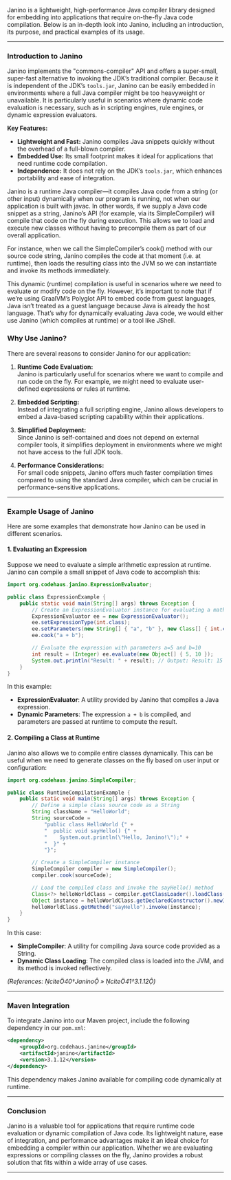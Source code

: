 Janino is a lightweight, high-performance Java compiler library designed for embedding into applications that require on-the-fly Java code compilation. Below is an in-depth look into Janino, including an introduction, its purpose, and practical examples of its usage.

---

### Introduction to Janino

Janino implements the "commons-compiler" API and offers a super-small, super-fast alternative to invoking the JDK’s traditional compiler. Because it is independent of the JDK’s `tools.jar`, Janino can be easily embedded in environments where a full Java compiler might be too heavyweight or unavailable. It is particularly useful in scenarios where dynamic code evaluation is necessary, such as in scripting engines, rule engines, or dynamic expression evaluators.

**Key Features:**
- **Lightweight and Fast:** Janino compiles Java snippets quickly without the overhead of a full-blown compiler.
- **Embedded Use:** Its small footprint makes it ideal for applications that need runtime code compilation.
- **Independence:** It does not rely on the JDK’s `tools.jar`, which enhances portability and ease of integration.

Janino is a runtime Java compiler—it compiles Java code from a string (or other input) dynamically when our program is running, not when our application is built with javac. In other words, if we supply a Java code snippet as a string, Janino’s API (for example, via its SimpleCompiler) will compile that code on the fly during execution. This allows we to load and execute new classes without having to precompile them as part of our overall application.

For instance, when we call the SimpleCompiler’s cook() method with our source code string, Janino compiles the code at that moment (i.e. at runtime), then loads the resulting class into the JVM so we can instantiate and invoke its methods immediately.

This dynamic (runtime) compilation is useful in scenarios where we need to evaluate or modify code on the fly. However, it’s important to note that if we’re using GraalVM’s Polyglot API to embed code from guest languages, Java isn’t treated as a guest language because Java is already the host language. That’s why for dynamically evaluating Java code, we would either use Janino (which compiles at runtime) or a tool like JShell.


### Why Use Janino?

There are several reasons to consider Janino for our application:

1. **Runtime Code Evaluation:**  
   Janino is particularly useful for scenarios where we want to compile and run code on the fly. For example, we might need to evaluate user-defined expressions or rules at runtime.

2. **Embedded Scripting:**  
   Instead of integrating a full scripting engine, Janino allows developers to embed a Java-based scripting capability within their applications.

3. **Simplified Deployment:**  
   Since Janino is self-contained and does not depend on external compiler tools, it simplifies deployment in environments where we might not have access to the full JDK tools.

4. **Performance Considerations:**  
   For small code snippets, Janino offers much faster compilation times compared to using the standard Java compiler, which can be crucial in performance-sensitive applications.

---

### Example Usage of Janino

Here are some examples that demonstrate how Janino can be used in different scenarios.

#### 1. Evaluating an Expression

Suppose we need to evaluate a simple arithmetic expression at runtime. Janino can compile a small snippet of Java code to accomplish this:

```java
import org.codehaus.janino.ExpressionEvaluator;

public class ExpressionExample {
    public static void main(String[] args) throws Exception {
        // Create an ExpressionEvaluator instance for evaluating a mathematical expression.
        ExpressionEvaluator ee = new ExpressionEvaluator();
        ee.setExpressionType(int.class);
        ee.setParameters(new String[] { "a", "b" }, new Class[] { int.class, int.class });
        ee.cook("a + b");

        // Evaluate the expression with parameters a=5 and b=10
        int result = (Integer) ee.evaluate(new Object[] { 5, 10 });
        System.out.println("Result: " + result); // Output: Result: 15
    }
}
```

In this example:
- **ExpressionEvaluator**: A utility provided by Janino that compiles a Java expression.
- **Dynamic Parameters**: The expression `a + b` is compiled, and parameters are passed at runtime to compute the result.

#### 2. Compiling a Class at Runtime

Janino also allows we to compile entire classes dynamically. This can be useful when we need to generate classes on the fly based on user input or configuration:

```java
import org.codehaus.janino.SimpleCompiler;

public class RuntimeCompilationExample {
    public static void main(String[] args) throws Exception {
        // Define a simple class source code as a String
        String className = "HelloWorld";
        String sourceCode =
            "public class HelloWorld {" +
            "  public void sayHello() {" +
            "    System.out.println(\"Hello, Janino!\");" +
            "  }" +
            "}";

        // Create a SimpleCompiler instance
        SimpleCompiler compiler = new SimpleCompiler();
        compiler.cook(sourceCode);

        // Load the compiled class and invoke the sayHello() method
        Class<?> helloWorldClass = compiler.getClassLoader().loadClass(className);
        Object instance = helloWorldClass.getDeclaredConstructor().newInstance();
        helloWorldClass.getMethod("sayHello").invoke(instance);
    }
}
```

In this case:
- **SimpleCompiler**: A utility for compiling Java source code provided as a String.
- **Dynamic Class Loading**: The compiled class is loaded into the JVM, and its method is invoked reflectively.

*(References: cite40†Janino  » cite41†3.1.12)*

---

### Maven Integration

To integrate Janino into our Maven project, include the following dependency in our `pom.xml`:

```xml
<dependency>
    <groupId>org.codehaus.janino</groupId>
    <artifactId>janino</artifactId>
    <version>3.1.12</version>
</dependency>
```

This dependency makes Janino available for compiling code dynamically at runtime.


---

### Conclusion

Janino is a valuable tool for applications that require runtime code evaluation or dynamic compilation of Java code. Its lightweight nature, ease of integration, and performance advantages make it an ideal choice for embedding a compiler within our application. Whether we are evaluating expressions or compiling classes on the fly, Janino provides a robust solution that fits within a wide array of use cases.

---

